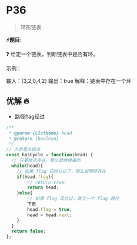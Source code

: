 # P36

> 环形链表

**⚡题目**:

❓ 给定一个链表，判断链表中是否有环。

示例：

输入：[3,2,0,4,2] 输出：true
解释：链表中存在一个环

## 优解 🔥

- 路径flag经过

```js
/**
 * @param {ListNode} head
 * @return {boolean}
 */
// 入参是头结点
const hasCycle = function(head) {
  // 只要结点存在，那么就继续遍历
  while(head){
    // 如果 flag 已经立过了，那么说明环存在
    if(head.flag){
        // return true;
        return head;
    }else{
        // 如果 flag 没立过，就立一个 flag 再往
        下走
        head.flag = true;
        head = head.next;
    }
  }
  return false;
};
```
